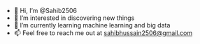 - 👋 Hi, I’m @Sahib2506
- 👀 I’m interested in discovering new things
- 🌱 I’m currently learning machine learning and big data
- 📫 Feel free to reach me out at sahibhussain2506@gmail.com

<!---
Sahib2506/Sahib2506 is a ✨ special ✨ repository because its `README.md` (this file) appears on your GitHub profile.
You can click the Preview link to take a look at your changes.
--->
